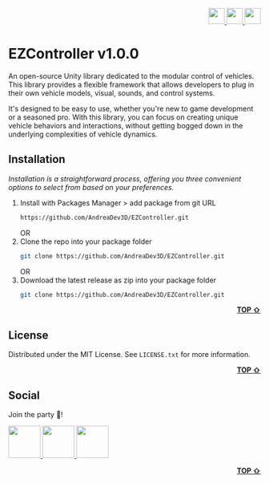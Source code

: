<div id="top"></div>

<!-- SMALL-SOCIAL -->
<p align="right">
  <a href="https://discord.gg/MBxDKkg6YK" target="_blank">
    <img src="https://user-images.githubusercontent.com/22279134/194764030-c0ed3ba3-8d86-4ae2-b56c-3ee88a41be81.png" width="32" />
  </a>    
  <a href="https://twitter.com/AndreaDev3D" target="_blank">
    <img src="https://user-images.githubusercontent.com/22279134/194764036-e4fc3421-018a-4b3a-b763-2b803ee0c78e.png" width="32" />
  </a>  
  <a href="https://www.youtube.com/channel/UCPCCUYILXKV85aEJy9UqAtg" target="_blank">
    <img src="https://user-images.githubusercontent.com/22279134/194764031-4c4cd570-3482-482b-a80c-b4974abd94b3.png" width="32" />
  </a>  
</p>

# EZController v1.0.0
An open-source Unity library dedicated to the modular control of vehicles. This library provides a flexible framework that allows developers to plug in their own vehicle models, visual, sounds, and control systems.

It's designed to be easy to use, whether you're new to game development or a seasoned pro. With this library, you can focus on creating unique vehicle behaviors and interactions, without getting bogged down in the underlying complexities of vehicle dynamics.


<!-- INSTALLATION -->
## Installation
_Installation is a straightforward process, offering you three convenient options to select from based on your preferences._

1. Install with Packages Manager > add package from git URL  
   ```sh
   https://github.com/AndreaDev3D/EZController.git
   ```
   OR
2. Clone the repo into your package folder
   ```sh
   git clone https://github.com/AndreaDev3D/EZController.git
   ```
   OR
3. Download the latest release as zip into your package folder
   ```sh
   git clone https://github.com/AndreaDev3D/EZController.git
   ```

<p align="right"><b><a href="#top">TOP &#8679;</a></b></p>

<!-- LICENSE -->
## License

Distributed under the MIT License. See `LICENSE.txt` for more information.

<p align="right"><b><a href="#top">TOP &#8679;</a></b></p>

<!-- SOCIAL -->
## Social
Join the party 🎉!

<p align="left">
  <a href="https://discord.gg/MBxDKkg6YK" target="_blank">
    <img src="https://user-images.githubusercontent.com/22279134/194764030-c0ed3ba3-8d86-4ae2-b56c-3ee88a41be81.png" width="64" />
  </a>    
  <a href="https://twitter.com/AndreaDev3D" target="_blank">
    <img src="https://user-images.githubusercontent.com/22279134/194764036-e4fc3421-018a-4b3a-b763-2b803ee0c78e.png" width="64" />
  </a>  
  <a href="https://www.youtube.com/channel/UCPCCUYILXKV85aEJy9UqAtg" target="_blank">
    <img src="https://user-images.githubusercontent.com/22279134/194764031-4c4cd570-3482-482b-a80c-b4974abd94b3.png" width="64" />
  </a>  
</p>

<p align="right"><b><a href="#top">TOP &#8679;</a></b></p>
